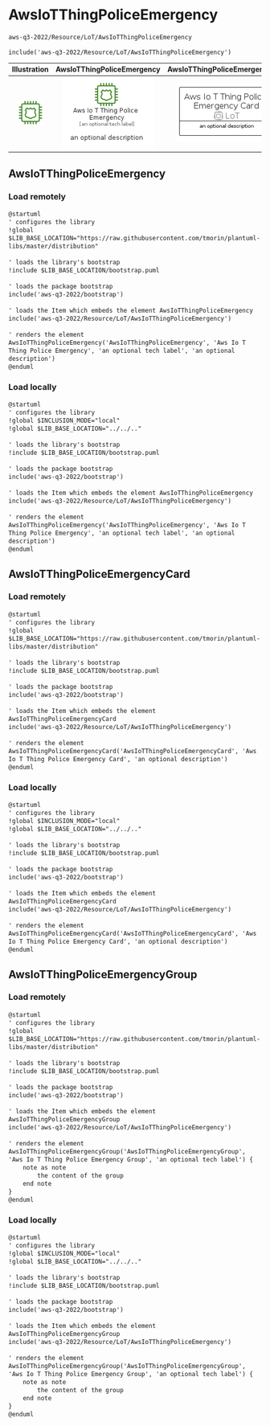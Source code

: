 # AwsIoTThingPoliceEmergency


```text
aws-q3-2022/Resource/LoT/AwsIoTThingPoliceEmergency
```

```text
include('aws-q3-2022/Resource/LoT/AwsIoTThingPoliceEmergency')
```



| Illustration | AwsIoTThingPoliceEmergency | AwsIoTThingPoliceEmergencyCard | AwsIoTThingPoliceEmergencyGroup |
| :---: | :---: | :---: | :---: |
| ![illustration for Illustration](../../../aws-q3-2022/Resource/LoT/AwsIoTThingPoliceEmergency.png) | ![illustration for AwsIoTThingPoliceEmergency](../../../aws-q3-2022/Resource/LoT/AwsIoTThingPoliceEmergency.Local.png) | ![illustration for AwsIoTThingPoliceEmergencyCard](../../../aws-q3-2022/Resource/LoT/AwsIoTThingPoliceEmergencyCard.Local.png) | ![illustration for AwsIoTThingPoliceEmergencyGroup](../../../aws-q3-2022/Resource/LoT/AwsIoTThingPoliceEmergencyGroup.Local.png) |




## AwsIoTThingPoliceEmergency

### Load remotely
```plantuml
@startuml
' configures the library
!global $LIB_BASE_LOCATION="https://raw.githubusercontent.com/tmorin/plantuml-libs/master/distribution"

' loads the library's bootstrap
!include $LIB_BASE_LOCATION/bootstrap.puml

' loads the package bootstrap
include('aws-q3-2022/bootstrap')

' loads the Item which embeds the element AwsIoTThingPoliceEmergency
include('aws-q3-2022/Resource/LoT/AwsIoTThingPoliceEmergency')

' renders the element
AwsIoTThingPoliceEmergency('AwsIoTThingPoliceEmergency', 'Aws Io T Thing Police Emergency', 'an optional tech label', 'an optional description')
@enduml
```

### Load locally
```plantuml
@startuml
' configures the library
!global $INCLUSION_MODE="local"
!global $LIB_BASE_LOCATION="../../.."

' loads the library's bootstrap
!include $LIB_BASE_LOCATION/bootstrap.puml

' loads the package bootstrap
include('aws-q3-2022/bootstrap')

' loads the Item which embeds the element AwsIoTThingPoliceEmergency
include('aws-q3-2022/Resource/LoT/AwsIoTThingPoliceEmergency')

' renders the element
AwsIoTThingPoliceEmergency('AwsIoTThingPoliceEmergency', 'Aws Io T Thing Police Emergency', 'an optional tech label', 'an optional description')
@enduml
```

## AwsIoTThingPoliceEmergencyCard

### Load remotely
```plantuml
@startuml
' configures the library
!global $LIB_BASE_LOCATION="https://raw.githubusercontent.com/tmorin/plantuml-libs/master/distribution"

' loads the library's bootstrap
!include $LIB_BASE_LOCATION/bootstrap.puml

' loads the package bootstrap
include('aws-q3-2022/bootstrap')

' loads the Item which embeds the element AwsIoTThingPoliceEmergencyCard
include('aws-q3-2022/Resource/LoT/AwsIoTThingPoliceEmergency')

' renders the element
AwsIoTThingPoliceEmergencyCard('AwsIoTThingPoliceEmergencyCard', 'Aws Io T Thing Police Emergency Card', 'an optional description')
@enduml
```

### Load locally
```plantuml
@startuml
' configures the library
!global $INCLUSION_MODE="local"
!global $LIB_BASE_LOCATION="../../.."

' loads the library's bootstrap
!include $LIB_BASE_LOCATION/bootstrap.puml

' loads the package bootstrap
include('aws-q3-2022/bootstrap')

' loads the Item which embeds the element AwsIoTThingPoliceEmergencyCard
include('aws-q3-2022/Resource/LoT/AwsIoTThingPoliceEmergency')

' renders the element
AwsIoTThingPoliceEmergencyCard('AwsIoTThingPoliceEmergencyCard', 'Aws Io T Thing Police Emergency Card', 'an optional description')
@enduml
```

## AwsIoTThingPoliceEmergencyGroup

### Load remotely
```plantuml
@startuml
' configures the library
!global $LIB_BASE_LOCATION="https://raw.githubusercontent.com/tmorin/plantuml-libs/master/distribution"

' loads the library's bootstrap
!include $LIB_BASE_LOCATION/bootstrap.puml

' loads the package bootstrap
include('aws-q3-2022/bootstrap')

' loads the Item which embeds the element AwsIoTThingPoliceEmergencyGroup
include('aws-q3-2022/Resource/LoT/AwsIoTThingPoliceEmergency')

' renders the element
AwsIoTThingPoliceEmergencyGroup('AwsIoTThingPoliceEmergencyGroup', 'Aws Io T Thing Police Emergency Group', 'an optional tech label') {
    note as note
        the content of the group
    end note
}
@enduml
```

### Load locally
```plantuml
@startuml
' configures the library
!global $INCLUSION_MODE="local"
!global $LIB_BASE_LOCATION="../../.."

' loads the library's bootstrap
!include $LIB_BASE_LOCATION/bootstrap.puml

' loads the package bootstrap
include('aws-q3-2022/bootstrap')

' loads the Item which embeds the element AwsIoTThingPoliceEmergencyGroup
include('aws-q3-2022/Resource/LoT/AwsIoTThingPoliceEmergency')

' renders the element
AwsIoTThingPoliceEmergencyGroup('AwsIoTThingPoliceEmergencyGroup', 'Aws Io T Thing Police Emergency Group', 'an optional tech label') {
    note as note
        the content of the group
    end note
}
@enduml
```

